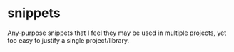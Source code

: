 # snippets
Any-purpose snippets that I feel they may be used in multiple projects, yet too easy to justify a single project/library.
